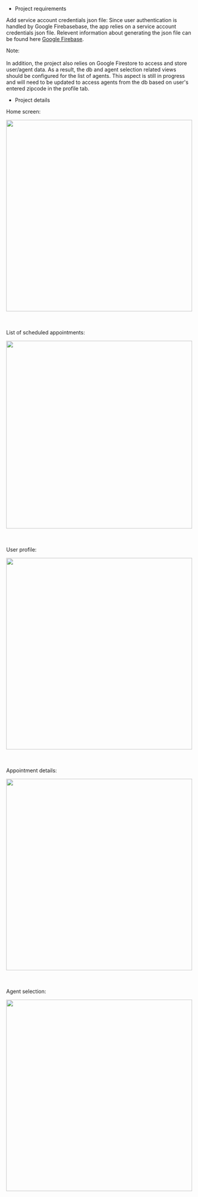 - Project requirements

Add service account credentials json file:
    Since user authentication is handled by Google Firebasebase, the app relies on a service account credentials json file.
    Relevent information about generating the json file can be found here [Google Firebase](https://firebase.google.com/docs/cloud-messaging/auth-server#:~:text=To%20authenticate%20a%20service%20account,confirm%20by%20clicking%20Generate%20Key).

Note:<br /><br />
In addition, the project also relies on Google Firestore to access and store user/agent data. As a result, the db and agent selection related views should be configured for the list of agents. 
This aspect is still in progress and will need to be updated to access agents from the db based on user's entered zipcode in the profile tab.

- Project details

Home screen:

<img src="https://github.com/RaySD03/CarWash/assets/113494325/e899f891-9987-4032-bd1b-efa4123ae026" width="500" height="515">


<br /><br />
List of scheduled appointments:

<img src="https://github.com/RaySD03/CarWash/assets/113494325/cdb10699-4f06-4d98-89e3-59d7ae4ac851" width="500" height="505">


<br /><br />
User profile:

<img src="https://github.com/RaySD03/CarWash/assets/113494325/29012483-7d74-43e3-a0e6-f5f295466a6f" width="500" height="515">


<br /><br />
Appointment details:

<img src="https://github.com/RaySD03/CarWash/assets/113494325/a9b94601-6be2-4169-8e7d-1da1a6f43604" width="500" height="515">


<br /><br />
Agent selection:

<img src="https://github.com/RaySD03/CarWash/assets/113494325/ba488ddd-0253-4967-b49a-1bd586c921f7" width="500" height="515">
